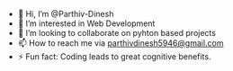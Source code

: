 - 👋 Hi, I’m @Parthiv-Dinesh
- 👀 I’m interested in Web Development
- 💞️ I’m looking to collaborate on pyhton based projects
- 📫 How to reach me via parthivdinesh5946@gmail.com
- ⚡ Fun fact: Coding leads to great cognitive benefits.



